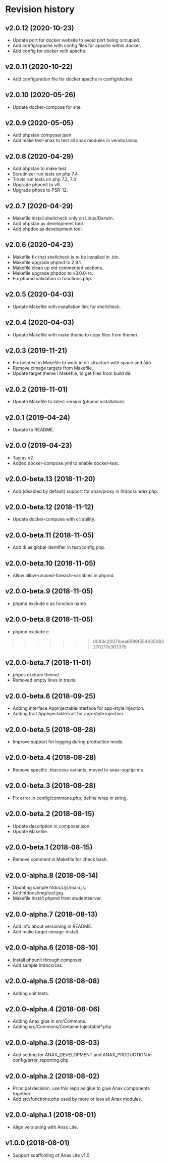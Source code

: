 Revision history
=================================



v2.0.12 (2020-10-23)
---------------------------------

* Update port for docker website to avoid port being occupied.
* Add config/apache with config files for apache within docker.
* Add config for docker with apache.



v2.0.11 (2020-10-22)
---------------------------------

* Add configuration file for docker apache in config/docker.



v2.0.10 (2020-05-26)
---------------------------------

* Update docker-compose for site.



v2.0.9 (2020-05-05)
---------------------------------

* Add phpstan composer.json
* Add make test-anax to test all anax modules in vendor/anax.



v2.0.8 (2020-04-29)
---------------------------------

* Add phpstan to make test
* Scrutinizer run tests on php 7.4
* Travis run tests on php 7.3, 7.4
* Upgrade phpunit to v9.
* Upgrade phpcs to PSR-12.



v2.0.7 (2020-04-29)
---------------------------------

* Makefile install shellcheck only on Linux/Darwin.
* Add phpstan as development tool.
* Add phpdox as development tool.



v2.0.6 (2020-04-23)
---------------------------------

* Makefile fix that shellcheck is to be installed in .bin.
* Makefile upgrade phpmd to 2.8.1.
* Makefile clean up old commented sections.
* Makefile upgrade phpdoc to v3.0.0-rc.
* Fix phpmd validation in functions.php.



v2.0.5 (2020-04-03)
---------------------------------

* Update Makefile with installation link for shellcheck.



v2.0.4 (2020-04-03)
---------------------------------

* Update Makefile with make theme to copy files from theme/.



v2.0.3 (2019-11-21)
---------------------------------

* Fix helptext in Makefile to work in dir structure with space and åäö
* Remove cimage targets from Makefile.
* Update target theme i Makefile, to get files from build dir.



v2.0.2 (2019-11-01)
---------------------------------

* Update Makefile to latest version (phpmd installation).



v2.0.1 (2019-04-24)
---------------------------------

* Update to README.



v2.0.0 (2019-04-23)
---------------------------------

* Tag as v2.
* Added docker-compose.yml to enable docker-test.



v2.0.0-beta.13 (2018-11-20)
---------------------------------

* Add (disabled by default) support for anax/proxy in htdocs/index.php.



v2.0.0-beta.12 (2018-11-12)
---------------------------------

* Update docker-compose with cli ability.



v2.0.0-beta.11 (2018-11-05)
---------------------------------

* Add di as global identifier in test/config.php.



v2.0.0-beta.10 (2018-11-05)
---------------------------------

* Allow allow-unused-foreach-variables in phpmd.



v2.0.0-beta.9 (2018-11-05)
---------------------------------

* phpmd exclude e as function name.



v2.0.0-beta.8 (2018-11-05)
---------------------------------

* phpmd exclude e.
>>>>>>> 0093c20071bea6599f554635083270217e36337b



v2.0.0-beta.7 (2018-11-01)
---------------------------------

* phpcs exclude theme/.
* Removed empty lines in travis.



v2.0.0-beta.6 (2018-09-25)
---------------------------------

* Adding interface AppInjectableInterface for app-style injection.
* Adding trait AppInjectableTrait for app-style injection.



v2.0.0-beta.5 (2018-08-28)
---------------------------------

* Improve support for logging during production mode.



v2.0.0-beta.4 (2018-08-28)
---------------------------------

* Remove specific .htaccess variants, moved to anax-oophp-me.



v2.0.0-beta.3 (2018-08-28)
---------------------------------

* Fix error in config/commons.php, define wrap in string.



v2.0.0-beta.2 (2018-08-15)
---------------------------------

* Update description in composer.json.
* Update Makefile.



v2.0.0-beta.1 (2018-08-15)
---------------------------------

* Remove comment in Makefile for check bash.



v2.0.0-alpha.8 (2018-08-14)
---------------------------------

* Updating sample htdocs/js/main.js.
* Add htdocs/img/leaf.jpg.
* Makefile install phpmd from studentserver.



v2.0.0-alpha.7 (2018-08-13)
---------------------------------

* Add info about versioning in README.
* Add make target cimage-install.



v2.0.0-alpha.6 (2018-08-10)
---------------------------------

* Install phpunit through composer.
* Add sample htdocs/css.



v2.0.0-alpha.5 (2018-08-08)
---------------------------------

* Adding unit tests.



v2.0.0-alpha.4 (2018-08-06)
---------------------------------

* Adding Anax glue in src/Commons.
* Adding src/Commons/ContainerInjectable*.php



v2.0.0-alpha.3 (2018-08-03)
---------------------------------

* Add setting for ANAX_DEVELOPMENT and ANAX_PRODUCTION in config/error_reporting.php.



v2.0.0-alpha.2 (2018-08-02)
---------------------------------

* Principal decision, use this repo as glue to glue Anax components together.
* Add src/functions.php used by more or less all Anax modules.



v2.0.0-alpha.1 (2018-08-01)
---------------------------------

* Align versioning with Anax Lite.



v1.0.0 (2018-08-01)
---------------------------------

* Support scaffolding of Anax Lite v1.0.
